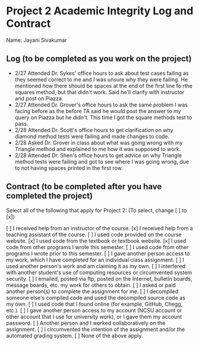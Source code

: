 # Project 2 Academic Integrity Log and Contract

Name: Jayani Sivakumar

## Log (to be completed as you work on the project)

*  2/27 Attended Dr. Sykes' office hours to ask about test cases failing as they seemed correct to me and I was unsure why they were failing. He mentioned how there should be spaces at the end of the first line fo rthe squares method, but that didn't work. Said he'll clarify with instructor and post on Piazza.
*  2/27 Attended Dr. Grover's office hours to ask the same problem I was facing before as the before TA said he would post the answer to my query on Piazza but he didn't. This time I got the square methods test to pass.
*  2/28 Attended Dr. Scott's office hours to get clarification on why diamond method tests were failing and made changes to code.
*  2/28 Asked Dr. Grover in class about what was going wrong with my Triangle method and explained to me how it was supposed to work.
*  2/28 Attended Dr. Shen's office hours to get advice on why Triangle method tests were failing and got to see where I was going wrong, due to not having spaces printed in the first row.

## Contract (to be completed after you have completed the project)

Select all of the following that apply for Project 2: (To select, change [ ] to [x])

[ ] I received help from an instructor of the course.
[x] I received help from a teaching assistant of the course.
[ ] I used code provided on the course website.
[x] I used code from the textbook or textbook website.
[x] I used code from other programs I wrote this semester.
[ ] I used code from other programs I wrote prior to this semester.
[ ] I gave another person access to my work, which I have completed for an individual class assignment.
[ ] I used another person's work and am claiming it as my own.
[ ] I interfered with another student's use of computing resources or circumvented system security.
[ ] I emailed, posted via ftp, posted on the Internet, bulletin boards, message boards, etc. my work for others to obtain.
[ ] I asked or paid another person(s) to complete the assignment for me.
[ ] I decompiled someone else's compiled code and used the decompiled source code as my own.
[ ] I used code that I found online (for example, GitHub, Chegg, etc.).
[ ] I gave another person access to my account (NCSU account or other account that I use for university work), or I gave them my account password.
[ ] Another person and I worked collaboratively on the assignment.
[ ] I circumvented the intention of the assignment and/or the automated grading system.
[ ] None of the above apply.